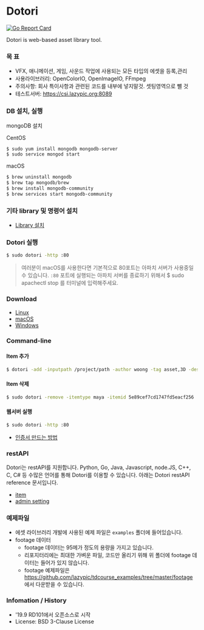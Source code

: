 # Dotori

[![Go Report Card](https://goreportcard.com/badge/github.com/rd101/dotori)](https://goreportcard.com/report/github.com/rd101/dotori)

Dotori is web-based asset library tool.

### 목 표
- VFX, 애니메이션, 게임, 사운드 작업에 사용되는 모든 타입의 에셋을 등록,관리
- 사용라이브러리: OpenColorIO, OpenImageIO, FFmpeg
- 주의사항: 회사 특이사항과 관련된 코드를 내부에 넣지말것. 셋팅영역으로 뺄 것
- 테스트서버: https://csi.lazypic.org:8089

### DB 설치, 실행
mongoDB 설치

CentOS

```bash
$ sudo yum install mongodb mongodb-server
$ sudo service mongod start
```

macOS

```bash
$ brew uninstall mongodb
$ brew tap mongodb/brew
$ brew install mongodb-community
$ brew services start mongodb-community
```

### 기타 library 및 명령어 설치
- [Library 설치](documents/setlibrary.md)

### Dotori 실행

```bash
$ sudo dotori -http :80
```

> 여러분이 macOS를 사용한다면 기본적으로 80포트는 아파치 서버가 사용중일 수 있습니다. `:80` 포트에 실행되는 아파치 서버를 종료하기 위해서 $ sudo apachectl stop 를 터미널에 입력해주세요.

### Download
- [Linux](https://github.com/RD101/dotori/releases/download/v0.0.1/dotori_linux_x86-64.tgz) 
- [macOS](https://github.com/RD101/dotori/releases/download/v0.0.1/dotori_darwin_x86-64.tgz)
- [Windows](https://github.com/RD101/dotori/releases/download/v0.0.1/dotori_windows_x86-64.tgz)

### Command-line

#### Item 추가
```bash
$ dotori -add -inputpath /project/path -author woong -tag asset,3D -description 설명 -type maya
```

#### Item 삭제
```bash
$ sudo dotori -remove -itemtype maya -itemid 5e89cef7cd1747fd5eacf256
```

#### 웹서버 실행
```bash
$ sudo dotori -http :80
```

- [인증서 만드는 방법](documents/how_to_make_certification.md)

### restAPI
Dotori는 restAPI를 지원합니다. Python, Go, Java, Javascript, node.JS, C++, C, C# 등 수많은 언어를 통해 Dotori를 이용할 수 있습니다.
아래는 Dotori restAPI reference 문서입니다.
- [item](documents/restapi_item.md)
- [admin setting](documents/restapi_adminsetting.md)

### 예제파일
- 에셋 라이브러리 개발에 사용된 예제 파일은 `examples` 폴더에 들어있습니다.
- footage 데이터
    - footage 데이터는 95메가 정도의 용량을 가지고 있습니다.
    - 리포지터리에는 최대한 가벼운 파일, 코드만 올리기 위해 위 폴더에 footage 데이터는 들어가 있지 않습니다.
    - footage 예제파일은 https://github.com/lazypic/tdcourse_examples/tree/master/footage 에서 다운받을 수 있습니다.

### Infomation / History
- '19.9 RD101에서 오픈소스로 시작
- License: BSD 3-Clause License

